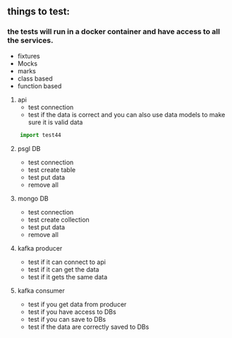 ## things to test:
### the tests will run in a docker container and have access to all the services.

- fixtures
- Mocks
- marks
- class based
- function based


1. api
    - test connection
    - test if the data is correct and you can also use data models to make sure it is valid data
```python
    import test44


```
2. psgl DB
    - test connection
    - test create table 
    - test put data
    - remove all

3. mongo DB
    - test connection
    - test create collection 
    - test put data
    - remove all

4. kafka producer
    - test if it can connect to api
    - test if it can get the data
    - test if it gets the same data

5. kafka consumer
    - test if you get data from producer
    - test if you have access to DBs
    - test if you can save to DBs
    - test if the data are correctly saved to DBs
